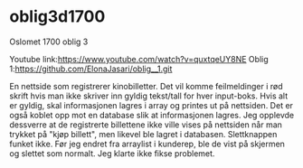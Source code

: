 # oblig3d1700

Oslomet 1700 oblig 3

Youtube link:https://www.youtube.com/watch?v=quxtqeUY8NE Oblig 1:https://github.com/ElonaJasari/oblig__1.git

En nettside som registrerer kinobilletter. 
Det vil komme feilmeldinger i rød skrift hvis man ikke skriver inn gyldig tekst/tall for hver input-boks. 
Hvis alt er gyldig, skal informasjonen lagres i array og printes ut på nettsiden. 
Det er også koblet opp mot en database slik at informasjonen lagres. 
Jeg opplevde dessverre at de registrerte billettene ikke ville vises på nettsiden når man trykket på "kjøp billett", men likevel ble lagret i databasen. Slettknappen funket ikke.
Før jeg endret fra arraylist i kunderep, ble de vist på skjermen og slettet som normalt. Jeg klarte ikke fikse problemet.